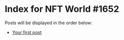 # Index for NFT World #1652
Posts will be displayed in the order below:

- [Your first post](./001-first.md)

